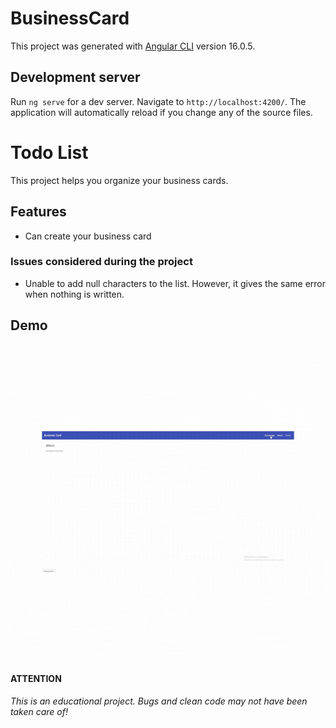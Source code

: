 # BusinessCard

This project was generated with [Angular CLI](https://github.com/angular/angular-cli) version 16.0.5.

## Development server

Run `ng serve` for a dev server. Navigate to `http://localhost:4200/`. The application will automatically reload if you change any of the source files.

# Todo List

This project helps you organize your business cards.

## Features

- Can create your business card
  
### Issues considered during the project
* Unable to add null characters to the list. However, it gives the same error when nothing is written.

## Demo
![](https://github.com/Fateehs/Business-Card/blob/main/src/assets/businesscard.gif)


#### ATTENTION

*This is an educational project. Bugs and clean code may not have been taken care of!*
